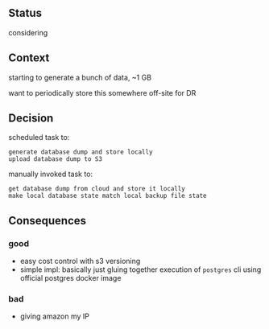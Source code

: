 ## Status
considering

## Context
starting to generate a bunch of data, ~1 GB

want to periodically store this somewhere off-site for DR

## Decision

scheduled task to:  

    generate database dump and store locally
    upload database dump to S3

manually invoked task to:  

    get database dump from cloud and store it locally
    make local database state match local backup file state

## Consequences
### good
- easy cost control with s3 versioning
- simple impl: basically just gluing together execution of `postgres` cli using official postgres docker image 

### bad
- giving amazon my IP